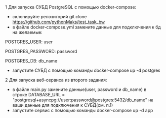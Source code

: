 ﻿1 Для запуска СУБД PostgreSQL с помощью docker-compose:
- склонируйте репозиторий git clone https://github.com/pythonMaks/test_task_bw
- в файле docker-compose.yml замените данные для подключения к бд на желаемые:

 POSTGRES_USER: user

 POSTGRES_PASSWORD: password
 
 POSTGRES_DB: db_name

 - запустите СУБД с помощью команды 
 docker-compose up -d postgres


2 Для запуска веб-сервиса из второго задания:
- в файле main.py замените данные(user, password и db_name) в строке 
DATABASE_URL = "postgresql+asyncpg://user:password@postgres:5432/db_name"
на ваши данные для подключения к СУБД(см. п.1)
- запустите сервис с помощью команды
docker-compose up -d app

